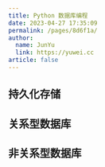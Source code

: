 ```yaml
---
title: Python 数据库编程
date: 2023-04-27 17:35:09
permalink: /pages/8d6f1a/
author: 
  name: JunYu
  link: https://yuwei.cc
article: false
---
```

## 持久化存储
## 关系型数据库
## 非关系型数据库